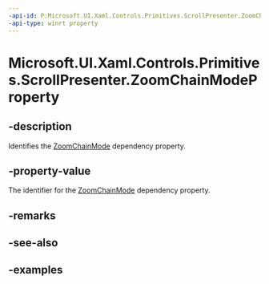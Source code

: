 ```yaml
---
-api-id: P:Microsoft.UI.Xaml.Controls.Primitives.ScrollPresenter.ZoomChainModeProperty
-api-type: winrt property
---
```


# Microsoft.UI.Xaml.Controls.Primitives.ScrollPresenter.ZoomChainModeProperty

<!--
public static Microsoft.UI.Xaml.DependencyProperty ZoomChainModeProperty { get; }
-->


## -description

Identifies the [ZoomChainMode](scrollpresenter_zoomchainmode.md) dependency property.

## -property-value

The identifier for the [ZoomChainMode](scrollpresenter_zoomchainmode.md) dependency property.

## -remarks

## -see-also

## -examples


